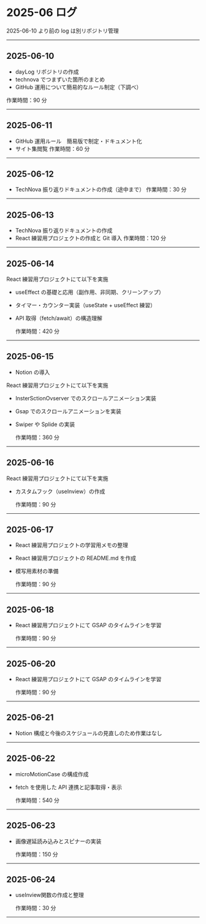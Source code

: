 # 2025-06 ログ

2025-06-10 より前の log は別リポジトリ管理

---

## 2025-06-10

- dayLog リポジトリの作成
- technova でつまずいた箇所のまとめ
- GitHub 運用について簡易的なルール制定（下調べ）

作業時間：90 分

---

## 2025-06-11

- GitHub 運用ルール　簡易版で制定・ドキュメント化
- サイト集閲覧
  作業時間：60 分

---

## 2025-06-12

- TechNova 振り返りドキュメントの作成（途中まで）
  作業時間：30 分

---

## 2025-06-13

- TechNova 振り返りドキュメントの作成
- React 練習用プロジェクトの作成と Git 導入
  作業時間：120 分

---

## 2025-06-14

React 練習用プロジェクトにて以下を実施

- useEffect の基礎と応用（副作用、非同期、クリーンアップ）
- タイマー・カウンター実装（useState + useEffect 練習）
- API 取得（fetch/await）の構造理解

  作業時間：420 分

---

## 2025-06-15

- Notion の導入

React 練習用プロジェクトにて以下を実施

- InsterSctionOvserver でのスクロールアニメーション実装
- Gsap でのスクロールアニメーションを実装
- Swiper や Splide の実装

  作業時間：360 分

---

## 2025-06-16

React 練習用プロジェクトにて以下を実施

- カスタムフック（useInview）の作成

  作業時間：90 分

---

## 2025-06-17

- React 練習用プロジェクトの学習用メモの整理
- React 練習用プロジェクトの README.md を作成
- 模写用素材の準備

  作業時間：90 分

---

## 2025-06-18

- React 練習用プロジェクトにて GSAP のタイムラインを学習

  作業時間：90 分

---

## 2025-06-20

- React 練習用プロジェクトにて GSAP のタイムラインを学習

  作業時間：90 分

---

## 2025-06-21

- Notion 構成と今後のスケジュールの見直しのため作業はなし

---

## 2025-06-22

- microMotionCase の構成作成
- fetch を使用した API 連携と記事取得・表示

  作業時間：540 分

---

## 2025-06-23

- 画像遅延読み込みとスピナーの実装

  作業時間：150 分

---

## 2025-06-24

- useInview関数の作成と整理

  作業時間：30 分

---
